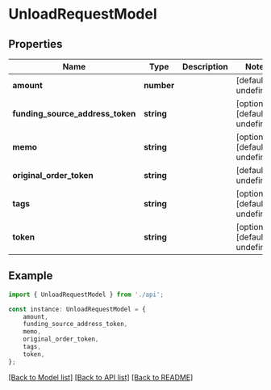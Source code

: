 # UnloadRequestModel


## Properties

Name | Type | Description | Notes
------------ | ------------- | ------------- | -------------
**amount** | **number** |  | [default to undefined]
**funding_source_address_token** | **string** |  | [optional] [default to undefined]
**memo** | **string** |  | [optional] [default to undefined]
**original_order_token** | **string** |  | [default to undefined]
**tags** | **string** |  | [optional] [default to undefined]
**token** | **string** |  | [optional] [default to undefined]

## Example

```typescript
import { UnloadRequestModel } from './api';

const instance: UnloadRequestModel = {
    amount,
    funding_source_address_token,
    memo,
    original_order_token,
    tags,
    token,
};
```

[[Back to Model list]](../README.md#documentation-for-models) [[Back to API list]](../README.md#documentation-for-api-endpoints) [[Back to README]](../README.md)
